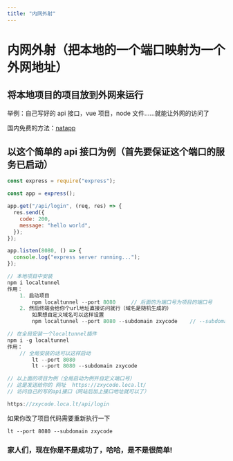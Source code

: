 ```yaml
---
title: "内网外射"
---
```


# 内网外射（把本地的一个端口映射为一个外网地址）

## 将本地项目的项目放到外网来运行

举例：自己写好的 api 接口，vue 项目，node 文件......就能让外网的访问了

国内免费的方法：[natapp](https://natapp.cn/)

## 以这个简单的 api 接口为例（首先要保证这个端口的服务已启动）

```js
const express = require("express");

const app = express();

app.get("/api/login", (req, res) => {
  res.send({
    code: 200,
    message: "hello world",
  });
});

app.listen(8080, () => {
  console.log("express server running...");
});
```

```js
// 本地项目中安装
npm i localtunnel
作用：
	1. 启动项目
    	npm localtunnel --port 8080     // 后面的为端口号为项目的端口号
	2. 然后终端会给你个url地址直接访问就行（域名是随机生成的）
    	如果想自定义域名可以这样设置
        npm localtunnel --port 8080 --subdomain zxycode    // --subdomain 后面的值就是自定义的域名

// 在全局安装一个localtunnel插件
npm i -g localtunnel
作用：
	// 全局安装的话可以这样启动
		lt --port 8080
		lt --port 8080 --subdomain zxycode
```

```js
// 以上面的项目为例（全局启动为例并自定义端口号）
// 这是发送给你的 网址  https://zxycode.loca.lt/
// 访问自己的写的api接口（网站后加上接口地址就可以了）

https://zxycode.loca.lt/api/login
```

如果你改了项目代码需要重新执行一下

`lt --port 8080 --subdomain zxycode`

### 家人们，现在你是不是成功了，哈哈，是不是很简单!
